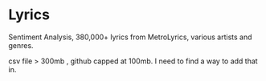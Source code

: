 # Lyrics
Sentiment Analysis, 380,000+ lyrics from MetroLyrics, various artists and genres.


csv file > 300mb , github capped at 100mb. I need to find a way to add that in.
